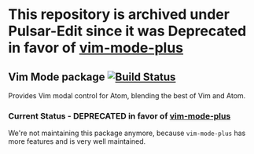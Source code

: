 # This repository is archived under Pulsar-Edit since it was Deprecated in favor of [vim-mode-plus](https://github.com/t9md/atom-vim-mode-plus)

## Vim Mode package [![Build Status](https://travis-ci.org/atom/vim-mode.svg?branch=master)](https://travis-ci.org/atom/vim-mode)

Provides Vim modal control for Atom, blending the best of Vim and Atom.

### Current Status - DEPRECATED in favor of [vim-mode-plus](https://github.com/t9md/atom-vim-mode-plus)

We're not maintaining this package anymore, because `vim-mode-plus` has more features and is very well maintained.
